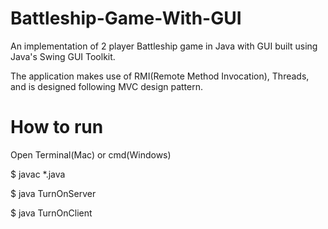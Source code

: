 # Battleship-Game-With-GUI
An implementation of 2 player Battleship game in Java with GUI built using Java's Swing GUI Toolkit.

The application makes use of RMI(Remote Method Invocation), Threads, and is designed following MVC design pattern.

# How to run
Open Terminal(Mac) or cmd(Windows)

$ javac *.java

$ java TurnOnServer

$ java TurnOnClient

